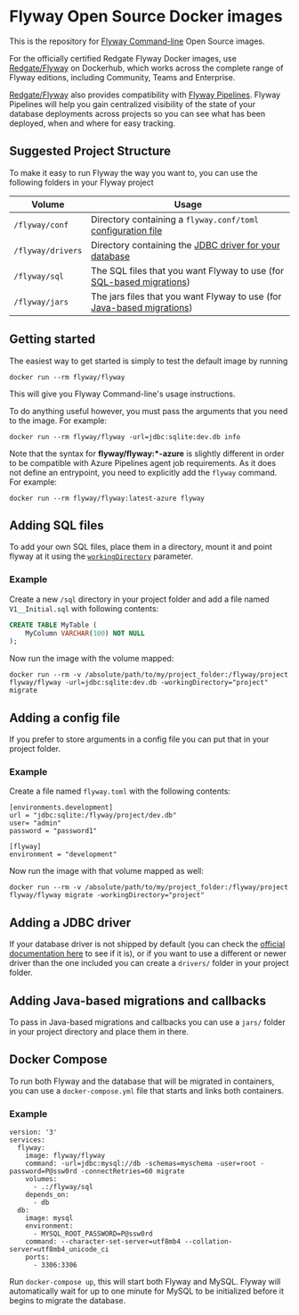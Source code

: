 # Flyway Open Source Docker images

This is the repository for [Flyway Command-line⁠](https://documentation.red-gate.com/fd/welcome-to-flyway-184127914.html) Open Source images. 

For the officially certified Redgate Flyway Docker images, use [Redgate/Flyway](https://hub.docker.com/r/redgate/flyway/) on Dockerhub, which works across the complete range of Flyway editions, including Community, Teams and Enterprise.

[Redgate/Flyway](https://hub.docker.com/r/redgate/flyway/) also provides compatibility with [Flyway Pipelines](https://flyway.red-gate.com/pipelines). Flyway Pipelines will help you gain centralized visibility of the state of your database deployments across projects so you can see what has been deployed, when and where for easy tracking.

## Suggested Project Structure

To make it easy to run Flyway the way you want to, you can use the following folders in your Flyway project

Volume            | Usage
------------------|------
`/flyway/conf`    | Directory containing a `flyway.conf/toml` [configuration file](https://documentation.red-gate.com/fd/configuration-files-224003079.html)
`/flyway/drivers` | Directory containing the [JDBC driver for your database](https://documentation.red-gate.com/fd/command-line-184127404.html#jdbc-drivers)
`/flyway/sql`     | The SQL files that you want Flyway to use (for [SQL-based migrations](https://documentation.red-gate.com/fd/migrations-184127470.html#sql-based-migrations))
`/flyway/jars`    | The jars files that you want Flyway to use (for [Java-based migrations](https://documentation.red-gate.com/fd/migrations-184127470.html#java-based-migrations))

## Getting started

The easiest way to get started is simply to test the default image by running

`docker run --rm flyway/flyway`

This will give you Flyway Command-line's usage instructions.

To do anything useful however, you must pass the arguments that you need to the image. For example:

`docker run --rm flyway/flyway -url=jdbc:sqlite:dev.db info`

Note that the syntax for **flyway/flyway:\*-azure** is slightly different in order to be compatible with Azure Pipelines
agent job requirements. As it does not define an entrypoint, you need to explicitly add the `flyway` command. For example:

`docker run --rm flyway/flyway:latest-azure flyway`

## Adding SQL files

To add your own SQL files, place them in a directory, mount it and point flyway at it using the [`workingDirectory`](https://documentation.red-gate.com/fd/working-directory-224919763.html) parameter.

### Example

Create a new `/sql` directory in your project folder and add a file named `V1__Initial.sql` with following contents:

```sql
CREATE TABLE MyTable (
    MyColumn VARCHAR(100) NOT NULL
);
```

Now run the image with the volume mapped:

`docker run --rm -v /absolute/path/to/my/project_folder:/flyway/project flyway/flyway -url=jdbc:sqlite:dev.db -workingDirectory="project" migrate`

## Adding a config file

If you prefer to store arguments in a config file you can put that in your project folder.

### Example

Create a file named `flyway.toml` with the following contents:

```
[environments.development]
url = "jdbc:sqlite:/flyway/project/dev.db"
user= "admin"
password = "password1"

[flyway]
environment = "development"
```

Now run the image with that volume mapped as well:

`docker run --rm -v /absolute/path/to/my/project_folder:/flyway/project flyway/flyway migrate -workingDirectory="project"`

## Adding a JDBC driver

If your database driver is not shipped by default (you can check the [official documentation here](https://documentation.red-gate.com/fd/supported-databases-184127454.html) to see if it is), or if you want to use a different or newer driver than the one included you can create a  `drivers/` folder in your project folder.

## Adding Java-based migrations and callbacks

To pass in Java-based migrations and callbacks you can use a `jars/` folder in your project directory and place them in there.

## Docker Compose

To run both Flyway and the database that will be migrated in containers, you can use a `docker-compose.yml` file that
starts and links both containers.

### Example

```
version: '3'
services:
  flyway:
    image: flyway/flyway
    command: -url=jdbc:mysql://db -schemas=myschema -user=root -password=P@ssw0rd -connectRetries=60 migrate
    volumes:
      - .:/flyway/sql
    depends_on:
      - db
  db:
    image: mysql
    environment:
      - MYSQL_ROOT_PASSWORD=P@ssw0rd
    command: --character-set-server=utf8mb4 --collation-server=utf8mb4_unicode_ci
    ports:
      - 3306:3306
```

Run `docker-compose up`, this will start both Flyway and MySQL. Flyway will automatically wait for up to one minute for MySQL to be initialized before it begins to migrate the database.
